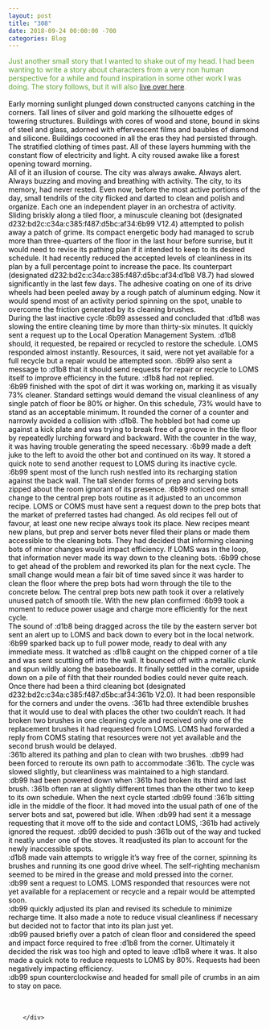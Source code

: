 ```yaml
---
layout: post
title: "308"
date: 2018-09-24 00:00:00 -700
categories: Blog
---
```


<div class="blog-content">
				<div class="paragraph"><font color="#5fa233">Just another small story that I wanted to shake out of my head. I had been wanting to write a story about characters from a very non human perspective for a while and found inspiration&nbsp;in some other work I was doing. The story follows, but it will also <a href="https://www.eturnip.com/story-009.html" target="_blank">live over here</a>.&nbsp;</font><br><br><span><span style="color:rgb(0, 0, 0)">Early morning sunlight plunged down constructed canyons catching in the corners. Tall lines of silver and gold marking the silhouette edges of towering structures. Buildings with cores of wood and stone, bound in skins of steel and glass, adorned with effervescent films and baubles of diamond and silicone. Buildings cocooned in all the eras they had persisted through. The stratified clothing of times past. All of these layers humming with the constant flow of electricity and light. A city roused awake like a forest opening toward morning.</span></span><br><span><span style="color:rgb(0, 0, 0)">All of it an illusion of course. The city was always awake. Always alert. Always buzzing and moving and breathing with activity. The city, to its memory, had never rested. Even now, before the most active portions of the day, small tendrils of the city flicked and darted to clean and polish and organize. Each one an independent player in an orchestra of activity.</span></span><br><span><span style="color:rgb(0, 0, 0)">Sliding briskly along a tiled floor, a minuscule cleaning bot (designated d232:bd2c:c34a:c385:f487:d5bc:af34:6b99 V12.4) attempted to polish away a patch of grime. Its compact energetic body had managed to scrub more than three-quarters of the floor in the last hour before sunrise, but it would need to revise its pathing plan if it intended to keep to its desired schedule. It had recently reduced the accepted levels of cleanliness in its plan by a full percentage point to increase the pace. Its counterpart (designated d232:bd2c:c34a:c385:f487:d5bc:af34:d1b8 V8.7) had slowed significantly in the last few days. The adhesive coating on one of its drive wheels had been peeled away by a rough patch of aluminum edging. Now it would spend most of an activity period spinning on the spot, unable to overcome the friction generated by its cleaning brushes.</span></span><br><span><span style="color:rgb(0, 0, 0)">During the last inactive cycle :6b99 assessed and concluded that :d1b8 was slowing the entire cleaning time by more than thirty-six minutes. It quickly sent a request up to the Local Operation Management System. :d1b8 should, it requested, be repaired or recycled to restore the schedule. LOMS responded almost instantly. Resources, it said, were not yet available for a full recycle but a repair would be attempted soon. :6b99 also sent a message to :d1b8 that it should send requests for repair or recycle to LOMS itself to improve efficiency in the future. :d1b8 had not replied.</span></span><br><span><span style="color:rgb(0, 0, 0)">:6b99 finished with the spot of dirt it was working on, marking it as visually 73% cleaner. Standard settings would demand the visual cleanliness of any single patch of floor be 80% or higher. On this schedule, 73% would have to stand as an acceptable minimum. It rounded the corner of a counter and narrowly avoided a collision with :d1b8. The hobbled bot had come up against a kick plate and was trying to break free of a groove in the tile floor by repeatedly lurching forward and backward. With the counter in the way, it was having trouble generating the speed necessary. :6b99 made a deft juke to the left to avoid the other bot and continued on its way. It stored a quick note to send another request to LOMS during its inactive cycle.</span></span><br><span><span style="color:rgb(0, 0, 0)">:6b99 spent most of the lunch rush nestled into its recharging station against the back wall. The tall slender forms of prep and serving bots zipped about the room ignorant of its presence. :6b99 noticed one small change to the central prep bots routine as it adjusted to an uncommon recipe. LOMS or COMS must have sent a request down to the prep bots that the market of preferred tastes had changed. As old recipes fell out of favour, at least one new recipe always took its place. New recipes meant new plans, but prep and server bots never filed their plans or made them accessible to the cleaning bots. They had decided that informing cleaning bots of minor changes would impact efficiency. If LOMS was in the loop, that information never made its way down to the cleaning bots. :6b99 chose to get ahead of the problem and reworked its plan for the next cycle. The small change would mean a fair bit of time saved since it was harder to clean the floor where the prep bots had worn through the tile to the concrete below. The central prep bots new path took it over a relatively unused patch of smooth tile. With the new plan confirmed :6b99 took a moment to reduce power usage and charge more efficiently for the next cycle.</span></span><br><span><span style="color:rgb(0, 0, 0)">The sound of :d1b8 being dragged across the tile by the eastern server bot sent an alert up to LOMS and back down to every bot in the local network. :6b99 sparked back up to full power mode, ready to deal with any immediate mess. It watched as :d1b8 caught on the chipped corner of a tile and was sent scuttling off into the wall. It bounced off with a metallic clunk and spun wildly along the baseboards. It finally settled in the corner, upside down on a pile of filth that their rounded bodies could never quite reach. </span></span><br><span><span style="color:rgb(0, 0, 0)">Once there had been a third cleaning bot (designated d232:bd2c:c34a:c385:f487:d5bc:af34:361b V2.0). It had been responsible for the corners and under the ovens. :361b had three extendible brushes that it would use to deal with places the other two couldn&rsquo;t reach. It had broken two brushes in one cleaning cycle and received only one of the replacement brushes it had requested from LOMS. LOMS had forwarded a reply from COMS stating that resources were not yet available and the second brush would be delayed.</span></span><br><span><span style="color:rgb(0, 0, 0)">:361b altered its pathing and plan to clean with two brushes. :db99 had been forced to reroute its own path to accommodate :361b. The cycle was slowed slightly, but cleanliness was maintained to a high standard.</span></span><br><span><span style="color:rgb(0, 0, 0)">:db99 had been powered down when :361b had broken its third and last brush. :361b often ran at slightly different times than the other two to keep to its own schedule. When the next cycle started :db99 found :361b sitting idle in the middle of the floor. It had moved into the usual path of one of the server bots and sat, powered but idle. When :db99 had sent it a message requesting that it move off to the side and contact LOMS, :361b had actively ignored the request. :db99 decided to push :361b out of the way and tucked it neatly under one of the stoves. It readjusted its plan to account for the newly inaccessible spots.</span></span><br><span><span style="color:rgb(0, 0, 0)">:d1b8 made vain attempts to wriggle it&rsquo;s way free of the corner, spinning its brushes and running its one good drive wheel. The self-righting mechanism seemed to be mired in the grease and mold pressed into the corner.</span></span><br><span><span style="color:rgb(0, 0, 0)">:db99 sent a request to LOMS. LOMS responded that resources were not yet available for a replacement or recycle and a repair would be attempted soon. </span></span><br><span><span style="color:rgb(0, 0, 0)">:db99 quickly adjusted its plan and revised its schedule to minimize recharge time. It also made a note to reduce visual cleanliness if necessary but decided not to factor that into its plan just yet.</span></span><br><span><span style="color:rgb(0, 0, 0)">:db99 paused briefly over a patch of clean floor and considered the speed and impact force required to free :d1b8 from the corner. Ultimately it decided the risk was too high and opted to leave :d1b8 where it was. It also made a quick note to reduce requests to LOMS by 80%. Requests had been negatively impacting efficiency. </span></span><br><span><span style="color:rgb(0, 0, 0)">:db99 spun counterclockwise and headed for small pile of crumbs in an aim to stay on pace.</span></span><br><br>&#8203;</div>

		</div>
        
